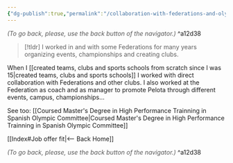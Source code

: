 ```yaml
---
{"dg-publish":true,"permalink":"/collaboration-with-federations-and-olympics-institutions/"}
---
```




<div class="transclusion internal-embed is-loaded"><div class="markdown-embed">




<font color="#595959">*(To go back, please, use the back button of the navigator.)*</font> 
^a12d38



</div></div>


> [!tldr]
> I worked in and with some Federations for many years organizing events, championships and creating clubs.

When I [[created teams, clubs and sports schools from scratch since I was 15|created teams, clubs and sports schools]] I worked with direct collaboration with Federations and other clubs. I also worked at the Federation as coach and as manager to promote Pelota through different events, campus, championships…

See too: [[Coursed Master's Degree in High Performance Trainning in Spanish Olympic Committee|Coursed Master's Degree in High Performance Trainning in Spanish Olympic Committee]]


<div class="transclusion internal-embed is-loaded"><div class="markdown-embed">





[[Index#Job offer fit|<-- Back Home]]

<div class="transclusion internal-embed is-loaded"><div class="markdown-embed">




<font color="#595959">*(To go back, please, use the back button of the navigator.)*</font> 
^a12d38



</div></div>


</div></div>

